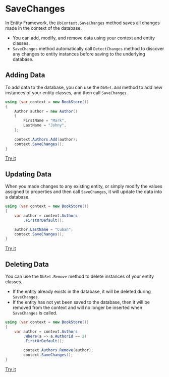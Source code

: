 # SaveChanges

In Entity Framework, the `DbContext.SaveChanges` method saves all changes made in the context of the database. 

 - You can add, modify, and remove data using your context and entity classes.
 - `SaveChanges` method automatically call `DetectChanges` method to discover any changes to entity instances before saving to the underlying database. 

## Adding Data

To add data to the database, you can use the `DbSet.Add` method to add new instances of your entity classes, and then call `SaveChanges`.

```csharp
using (var context = new BookStore())
{
    Author author = new Author()
    {
        FirstName = "Mark",
        LastName = "Johny",
    };
    
    context.Authors.Add(author);
    context.SaveChanges();
}
```

[Try it](https://dotnetfiddle.net/oKrcSA)

## Updating Data

When you made changes to any existing entity, or simply modify the values assigned to properties and then call `SaveChanges`, it will update the data into a database.

```csharp
using (var context = new BookStore())
{
    var author = context.Authors
        .FirstOrDefault();

    author.LastName = "Cuban";
    context.SaveChanges();
}
```

[Try it](https://dotnetfiddle.net/jsrNFd)

## Deleting Data

You can use the `DbSet.Remove` method to delete instances of your entity classes. 

 - If the entity already exists in the database, it will be deleted during `SaveChanges`. 
 - If the entity has not yet been saved to the database, then it will be removed from the context and will no longer be inserted when `SaveChanges` is called.

```csharp
using (var context = new BookStore())
{
    var author = context.Authors
        .Where(a => a.AuthorId == 2)
        .FirstOrDefault();
            
        context.Authors.Remove(author);
        context.SaveChanges();
}
```

[Try it](https://dotnetfiddle.net/g8lQE2)
